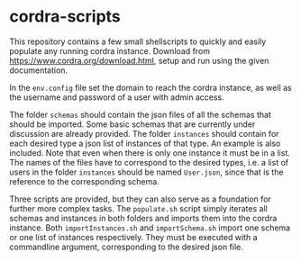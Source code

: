 # cordra-scripts

This repository contains a few small shellscripts to quickly and easily populate any running cordra instance. Download from https://www.cordra.org/download.html, setup and run using the given documentation.

In the ```env.config``` file set the domain to reach the cordra instance, as well as the username and password of a user with admin access.

The folder ```schemas``` should contain the json files of all the schemas that should be imported. Some basic schemas that are currently under discussion are already provided. The folder ```instances``` should contain for each desired type a json list of instances of that type. An example is also included. Note that even when there is only one instance it must be in a list. The names of the files have to correspond to the desired types, i.e. a list of users in the folder ```instances``` should be named ```User.json```, since that is the reference to the corresponding schema.

Three scripts are provided, but they can also serve as a foundation for further more complex tasks. The ```populate.sh``` script simply iterates all schemas and instances in both folders and imports them into the cordra instance. Both ```importInstances.sh``` and ```importSchema.sh``` import one schema or one list of instances respectively. They must be executed with a commandline argument, corresponding to the desired json file. 
